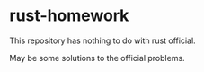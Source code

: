 # rust-homework

This repository has nothing to do with rust official.

May be some solutions to the official problems.
